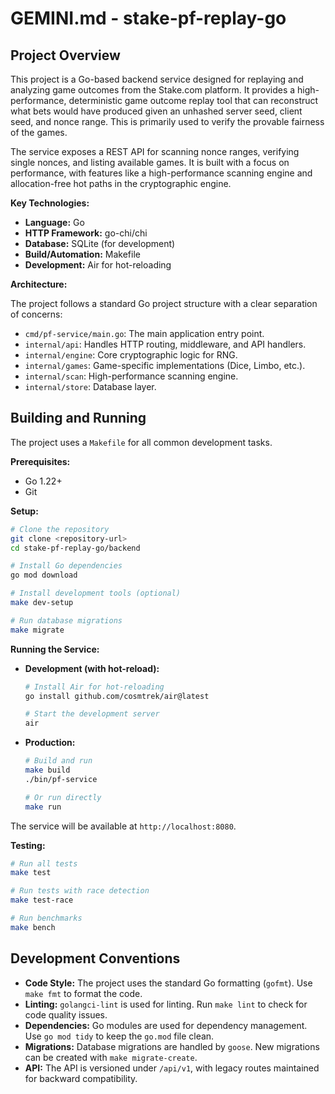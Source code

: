 # GEMINI.md - stake-pf-replay-go

## Project Overview

This project is a Go-based backend service designed for replaying and analyzing game outcomes from the Stake.com platform. It provides a high-performance, deterministic game outcome replay tool that can reconstruct what bets would have produced given an unhashed server seed, client seed, and nonce range. This is primarily used to verify the provable fairness of the games.

The service exposes a REST API for scanning nonce ranges, verifying single nonces, and listing available games. It is built with a focus on performance, with features like a high-performance scanning engine and allocation-free hot paths in the cryptographic engine.

**Key Technologies:**

*   **Language:** Go
*   **HTTP Framework:** go-chi/chi
*   **Database:** SQLite (for development)
*   **Build/Automation:** Makefile
*   **Development:** Air for hot-reloading

**Architecture:**

The project follows a standard Go project structure with a clear separation of concerns:

*   `cmd/pf-service/main.go`: The main application entry point.
*   `internal/api`: Handles HTTP routing, middleware, and API handlers.
*   `internal/engine`: Core cryptographic logic for RNG.
*   `internal/games`: Game-specific implementations (Dice, Limbo, etc.).
*   `internal/scan`: High-performance scanning engine.
*   `internal/store`: Database layer.

## Building and Running

The project uses a `Makefile` for all common development tasks.

**Prerequisites:**

*   Go 1.22+
*   Git

**Setup:**

```bash
# Clone the repository
git clone <repository-url>
cd stake-pf-replay-go/backend

# Install Go dependencies
go mod download

# Install development tools (optional)
make dev-setup

# Run database migrations
make migrate
```

**Running the Service:**

*   **Development (with hot-reload):**
    ```bash
    # Install Air for hot-reloading
    go install github.com/cosmtrek/air@latest

    # Start the development server
    air
    ```

*   **Production:**
    ```bash
    # Build and run
    make build
    ./bin/pf-service

    # Or run directly
    make run
    ```

The service will be available at `http://localhost:8080`.

**Testing:**

```bash
# Run all tests
make test

# Run tests with race detection
make test-race

# Run benchmarks
make bench
```

## Development Conventions

*   **Code Style:** The project uses the standard Go formatting (`gofmt`). Use `make fmt` to format the code.
*   **Linting:** `golangci-lint` is used for linting. Run `make lint` to check for code quality issues.
*   **Dependencies:** Go modules are used for dependency management. Use `go mod tidy` to keep the `go.mod` file clean.
*   **Migrations:** Database migrations are handled by `goose`. New migrations can be created with `make migrate-create`.
*   **API:** The API is versioned under `/api/v1`, with legacy routes maintained for backward compatibility.
